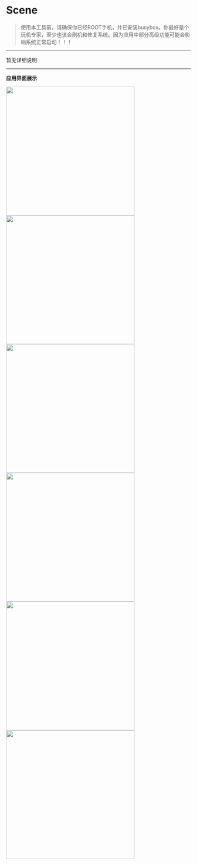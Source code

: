 # Scene

> 使用本工具前，请确保你已经ROOT手机，并已安装busybox。你最好是个玩机专家，至少也该会刷机和修复系统。因为应用中部分高级功能可能会影响系统正常启动！！！

---

暂无详细说明

---

**应用界面展示**


<img src="https://github.com/helloklf/vtools/raw/master/docs/Screenshot/1.png" width="350" /> <img src="https://github.com/helloklf/vtools/raw/master/docs/Screenshot/2.png" width="350" />
<img src="https://github.com/helloklf/vtools/raw/master/docs/Screenshot/3.png" width="350" /> <img src="https://github.com/helloklf/vtools/raw/master/docs/Screenshot/4.png" width="350" />
<img src="https://github.com/helloklf/vtools/raw/master/docs/Screenshot/5.png" width="350" /> <img src="https://github.com/helloklf/vtools/raw/master/docs/Screenshot/6.png" width="350" />

